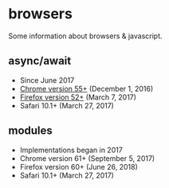 # browsers

Some information about browsers & javascript.

## async/await

* Since June 2017
* [Chrome version 55+](https://www.lambdatest.com/web-technologies/async-functions-chrome) (December 1, 2016)
* [Firefox version 52+](https://www.lambdatest.com/web-technologies/async-functions-firefox) (March 7, 2017)
* Safari 10.1+ (March 27, 2017)


## modules

* Implementations began in 2017
* Chrome version 61+ (September 5, 2017)
* Firefox version 60+ (June 26, 2018)
* Safari 10.1+ (March 27, 2017)

